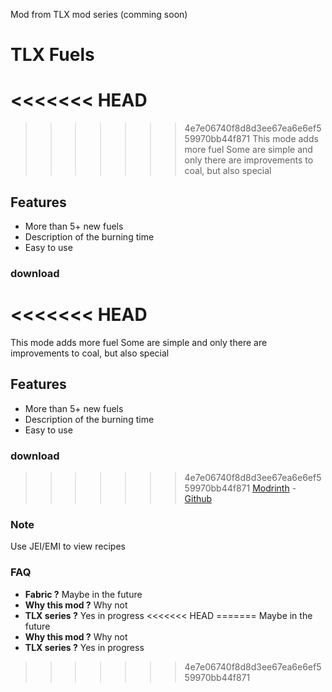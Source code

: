 Mod from TLX mod series (comming soon)


# TLX Fuels
<<<<<<< HEAD
=======

>>>>>>> 4e7e06740f8d8d3ee67ea6e6ef559970bb44f871
This mode adds more fuel
Some are simple and only there are improvements to coal, but also special
## Features
- More than 5+ new fuels
- Description of the burning time
- Easy to use
### download
<<<<<<< HEAD
=======


This mode adds more fuel 
Some are simple and only there are improvements to coal, but also special 
## Features
- More than 5+ new fuels
- Description of the burning time
- Easy to use 
### download 



>>>>>>> 4e7e06740f8d8d3ee67ea6e6ef559970bb44f871
[Modrinth](https://modrinth.com/mod/tlx-fuels/versions) - [Github](https://github.com/LordJiriX/TLX-Fuels/)
### Note
Use JEI/EMI to view recipes

### FAQ
- **Fabric ?**
  Maybe in the future
- **Why this mod ?**
  Why not
- **TLX series ?**
  Yes in progress
<<<<<<< HEAD
=======
     Maybe in the future
- **Why this mod ?**
     Why not
- **TLX series ?** 
     Yes in progress


>>>>>>> 4e7e06740f8d8d3ee67ea6e6ef559970bb44f871
